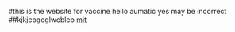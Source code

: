 #this is the website for vaccine
hello aumatic yes may be incorrect
##kjkjebgeglwebleb
[mit](htts://youtube.com)